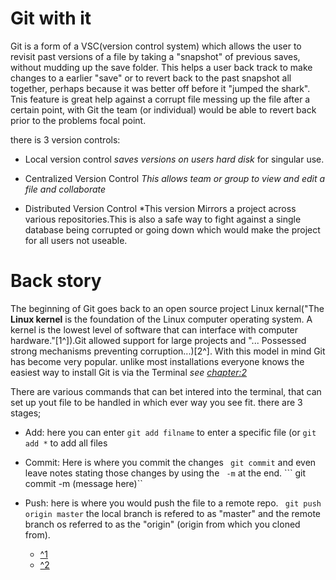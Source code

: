 # Git with it
Git is a form of a VSC(version control system) which allows the user to revisit past versions of a file by taking a "snapshot" of previous saves, without mudding up the save folder. This helps a user back track to make changes to a earlier "save" or to revert back to the past snapshot all together, perhaps because it was better off before it "jumped the shark". Tnis feature is great help against a corrupt file messing up the file after a certain point, with Git the team (or individual) would be able to revert back prior to the problems focal point.

there is 3 version controls:
- Local version control *saves versions on users hard disk* for singular use.

- Centralized Version Control *This allows team or group to view and edit a file and collaborate*

- Distributed Version Control *This version Mirrors a project across various repositories.This is also a safe way to fight against a single database being corrupted or going down which would make the project for all users not useable.


# Back story
The beginning of Git goes back to an open source project Linux kernal("The **Linux kernel** is the foundation of the Linux computer operating system. A kernel is the lowest level of software that can interface with computer hardware."[1^]).Git allowed support for large projects and "... Possessed strong  mechanisms preventing corruption...)[2^]. With this model in mind Git has become very popular.
unlike most installations everyone knows the easiest way to install Git is via the Terminal *see [chapter:2](class2.md)*


There are various commands that can bet intered into the terminal, that can set up yout file to be handled in which ever way you see fit. there are 3 stages;
- Add: here you can enter ``git add filname`` to enter a specific file (or ``git add *`` to add all files

- Commit: Here is where you commit the changes `` git commit`` and even leave notes stating those changes by using the `` -m`` at the end. ``` git commit -m (message here)``

- Push: here is where you would push the file to a remote repo. `` git push origin master``
 the local branch is refered to as "master" and the remote branch os referred to as the "origin" (origin from which you cloned from). 
 
 
 
  - [^1](https://blog.udemy.com/git-tutorial-a-comprehensive-guide/#3)
  - [^2](https://blog.udemy.com/git-tutorial-a-comprehensive-guide/#3)
